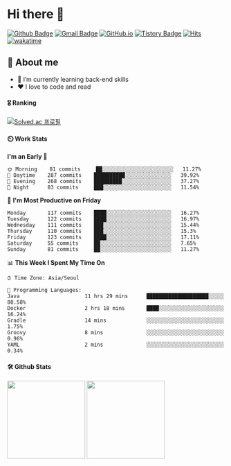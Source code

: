 # Hi there 👋
[![Github Badge](https://img.shields.io/badge/-uiw6unoh-grey?style=flat&logo=github&logoColor=white&link=https://github.com/uiw6unoh/)](https://www.github.com/uiw6unoh/) 
[![Gmail Badge](https://img.shields.io/badge/-uiw6unoh@naver.com-c14438?style=flat&logo=Gmail&logoColor=white&link=mailto:uiw6unoh@naver.com)](mailto:uiw6unoh@naver.com) 
[![GitHub.io](https://img.shields.io/badge/GitHub.io-orange?style=flat&logoColor=white)](https://uiw6unoh.github.io/)
[![Tistory Badge](https://img.shields.io/badge/Tech%20Blog-yellow?style=flat&logoColor=white)](https://#/)
[![Hits](https://hits.seeyoufarm.com/api/count/incr/badge.svg?url=https%3A%2F%2Fgithub.com%2Fuiw6unoh&count_bg=%2379C83D&title_bg=%23555555&icon=&icon_color=%23E7E7E7&title=hits&edge_flat=false)](https://hits.seeyoufarm.com)
[![wakatime](https://wakatime.com/badge/user/54252e40-b19e-45e1-9ec9-fb1c5a26c628.svg)](https://wakatime.com/@54252e40-b19e-45e1-9ec9-fb1c5a26c628)
<!-- [![Portfolio Badge](https://img.shields.io/badge/portfolio-web-blue?style=flat&link=https://github.com/uiw6unoh/)](https://github.com/uiw6unoh/)  -->

## 💬 About me
- 🌱 I’m currently learning back-end skills
- ❤️ I love to code and read


#### 🎖️ Ranking
[![Solved.ac 프로필](http://mazassumnida.wtf/api/v2/generate_badge?boj=uiw6unoh)](https://www.acmicpc.net/user/uiw6unoh)

#### ⏲️ Work Stats
<!--[![uiw6unoh's wakatime stats](https://github-readme-stats.vercel.app/api/wakatime?username=uiw6unoh)]-->

<!--START_SECTION:waka-->
**I'm an Early 🐤** 

```text
🌞 Morning    81 commits     ██░░░░░░░░░░░░░░░░░░░░░░░   11.27% 
🌆 Daytime    287 commits    ██████████░░░░░░░░░░░░░░░   39.92% 
🌃 Evening    268 commits    █████████░░░░░░░░░░░░░░░░   37.27% 
🌙 Night      83 commits     ███░░░░░░░░░░░░░░░░░░░░░░   11.54%

```
📅 **I'm Most Productive on Friday** 

```text
Monday       117 commits    ████░░░░░░░░░░░░░░░░░░░░░   16.27% 
Tuesday      122 commits    ████░░░░░░░░░░░░░░░░░░░░░   16.97% 
Wednesday    111 commits    ███░░░░░░░░░░░░░░░░░░░░░░   15.44% 
Thursday     110 commits    ███░░░░░░░░░░░░░░░░░░░░░░   15.3% 
Friday       123 commits    ████░░░░░░░░░░░░░░░░░░░░░   17.11% 
Saturday     55 commits     ██░░░░░░░░░░░░░░░░░░░░░░░   7.65% 
Sunday       81 commits     ██░░░░░░░░░░░░░░░░░░░░░░░   11.27%

```


📊 **This Week I Spent My Time On** 

```text
⌚︎ Time Zone: Asia/Seoul

💬 Programming Languages: 
Java                     11 hrs 29 mins      ████████████████████░░░░░   80.58% 
Docker                   2 hrs 18 mins       ████░░░░░░░░░░░░░░░░░░░░░   16.24% 
Gradle                   14 mins             ░░░░░░░░░░░░░░░░░░░░░░░░░   1.75% 
Groovy                   8 mins              ░░░░░░░░░░░░░░░░░░░░░░░░░   0.96% 
YAML                     2 mins              ░░░░░░░░░░░░░░░░░░░░░░░░░   0.34%

```


<!--END_SECTION:waka-->

#### 🛠️ Github Stats <br/>
<p>
  <img height="180em" src="https://github-readme-stats-git-masterrstaa-rickstaa.vercel.app/api?username=uiw6unoh&show_icons=true&include_all_commits=true">
  <img height="180em" src="https://github-readme-stats-git-masterrstaa-rickstaa.vercel.app/api/top-langs/?username=uiw6unoh&layout=compact">
</p>

